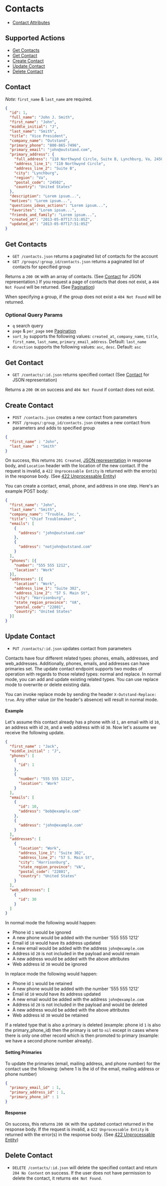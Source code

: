 # Contacts

* [Contact Attributes](#contact)

## Supported Actions

* [Get Contacts](#get-contacts)
* [Get Contact](#get-contact)
* [Create Contact](#create-contact)
* [Update Contact](#update-contact)
* [Delete Contact](#delete-contact)

## Contact

*Note:* ```first_name``` & ```last_name``` are required.

```json
{
  "id": 1,
  "full_name": "John J. Smith",
  "first_name": "John",
  "middle_initial": "J",
  "last_name": "Smith",
  "title": "Vice President",
  "company_name": "Outstand",
  "primary_phone": "800-865-7496",
  "primary_email": "john@outstand.com",
  "primary_address": {
    "full_address": "110 Northwynd Circle, Suite B, Lynchburg, Va, 24502, United States",
    "address_line_1": "110 Northwynd Circle",
    "address_line_2": "Suite B",
    "city": "Lynchburg",
    "region": "Va",
    "postal_code": "24502",
    "country": "United States"
  },
  "description": "Lorem ipsum...",
  "motives": "Lorem ipsum...",
  "questions_ideas_actions": "Lorem ipsum...",
  "favorites": "Lorem ipsum...",
  "friends_and_family": "Lorem ipsum...",
  "created_at": "2013-05-07T17:51:05Z",
  "updated_at": "2013-05-07T17:51:05Z"
}
```

## Get Contacts

* ```GET /contacts.json``` returns a paginated list of contacts for the account
* ```GET /groups/:group_id/contacts.json``` returns a paginated list of contacts for specified group

Returns a ```200 OK``` with an array of contacts. (See [Contact](#contact) for JSON representation.) If you request a page of contacts that does not exist, a ```404 Not Found``` will be returned. (See [Pagination](https://github.com/outstand/api-docs#pagination))

When specifying a group, if the group does not exist a ```404 Not Found``` will be returned.

### Optional Query Params

* `q` search query
* `page` & `per_page` see [Pagination](https://github.com/outstand/api-docs#pagination)
* `sort_by` supports the following values: `created_at`, `company_name`, `title`, `first_name`, `last_name`, `primary_email_address`. Default: `last_name`
* `direction` supports the following values: `asc`, `desc`. Default: `asc`

## Get Contact

* ```GET /contacts/:id.json``` returns specified contact (See [Contact](#contact) for JSON representation)

Returns a ```200 OK``` on success and ```404 Not Found``` if contact does not exist.

## Create Contact

* ```POST /contacts.json``` creates a new contact from parameters
* ```POST /groups/:group_id/contacts.json``` creates a new contact from parameters and adds to specified group

```json
{
  "first_name" : "John",
  "last_name" : "Smith"
}
```

On success, this returns ```201 Created```, [JSON representation](#contact) in response body, and ```Location``` header with the location of the new contact. If the request is invalid, a ```422 Unprocessable Entity``` is returned with the error(s) in the response body. (See [422 Unprocessable Entity](https://github.com/outstand/api-docs/blob/master/422.md))

You can create a contact, email, phone, and address in one step.  Here's an example POST body:

```json
{
  "first_name": "John",
  "last_name": "Smith",
  "company_name": "Trouble, Inc.",
  "title": "Chief Troublemaker",
  "emails": [
    {
      "address": "john@outstand.com"
    },
    {
      "address": "notjohn@outstand.com"
    }
  ],
  "phones": [{
    "number": "555 555 1212",
    "location": "Work"
  }],
  "addresses": [{
    "location": "Work",
    "address_line_1": "Suite 302",
    "address_line_2": "57 S. Main St",
    "city": "Harrisonburg",
    "state_region_province": "VA",
    "postal_code": "22801",
    "country": "United States"
  }]
}
```

## Update Contact

* ```PUT /contacts/:id.json``` updates contact from parameters

Contacts have four different related types: phones, emails, addresses, and web_addresses.  Additionally, phones, emails, and addresses can have primaries set.
The update contact endpoint supports two modes of operation with regards to those related types: normal and replace. In normal mode, you can add and update existing related types. You can use replace mode to overwrite or delete existing data.

You can invoke replace mode by sending the header `X-Outstand-Replace: true`.  Any other value (or the header's absence) will result in normal mode.

#### Example

Let's assume this contact already has a phone with id `1`, an email with id `10`, an address with id `20`, and a web address with id `30`.  Now let's assume we receive the following update.

```json
{
  "first_name" : "Jack",
  "middle_initial" : "J",
  "phones": [
    {
      "id": 1
    },
    {
      "number": "555 555 1212",
      "location": "Work"
    }
  ],
  "emails": [
    {
      "id": 10,
      "address": "bob@example.com"
    },
    {
      "address": "john@example.com"
    }
  ],
  "addresses": [
    {
      "location": "Work",
      "address_line_1": "Suite 302",
      "address_line_2": "57 S. Main St",
      "city": "Harrisonburg",
      "state_region_province": "VA",
      "postal_code": "22801",
      "country": "United States"
    }
  ],
  "web_addresses": [
    {
      "id": 30
    }
  ]
}
```

In normal mode the following would happen:
- Phone id `1` would be ignored
- A new phone would be added with the number '555 555 1212'
- Email id `10` would have its address updated
- A new email would be added with the address `john@example.com`
- Address id `20` is not included in the payload and would remain
- A new address would be added with the above attributes
- Web address id `30` would be ignored

In replace mode the following would happen:
- Phone id `1` would be retained
- A new phone would be added with the number '555 555 1212'
- Email id `10` would have its address updated
- A new email would be added with the address `john@example.com`
- Address id `20` is not included in the payload and would be deleted
- A new address would be added with the above attributes
- Web address id `30` would be retained

If a related type that is also a primary is deleted (example: phone id `1` is also the primary_phone_id) then the primary is set to `nil` except in cases where there is only one other record which is then promoted to primary (example: we have a second phone number already).


#### Setting Primaries

To update the primaries (email, mailing address, and phone number) for the contact use the following: (where 1 is the id of the email, mailing address or phone number)

```json
{
  "primary_email_id" : 1,
  "primary_address_id" : 1,
  "primary_phone_id" : 1
}
```

#### Response

On success, this returns ```200 OK``` with the updated contact returned in the response body. If the request is invalid, a ```422 Unprocessable Entity``` is returned with the error(s) in the response body. (See [422 Unprocessable Entity](https://github.com/outstand/api-docs/blob/master/422.md))

## Delete Contact

* ```DELETE /contacts/:id.json``` will delete the specified contact and return ```204 No Content``` on success. If the user does not have permission to delete the contact, it returns ```404 Not Found```.
